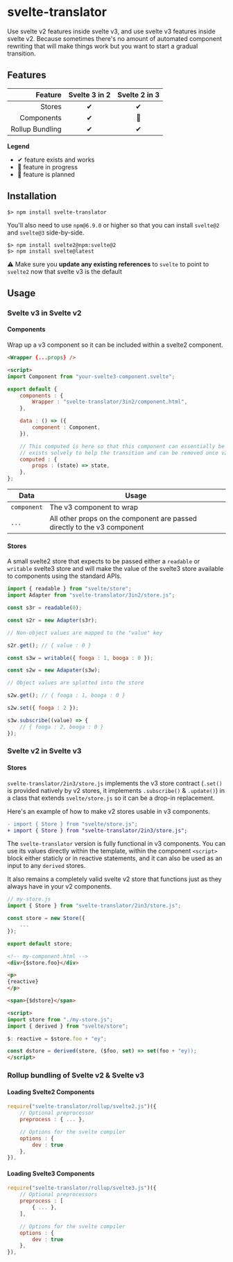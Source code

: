 # svelte-translator

Use svelte v2 features inside svelte v3, and use svelte v3 features inside svelte v2. Because sometimes there's no amount of automated component rewriting that will make things work but you want to start a gradual transition.

## Features

| Feature | Svelte 3 in 2 | Svelte 2 in 3 |
| ---: | :---: | :---: |
| Stores | ✔ | ✔ |
| Components | ✔ | 💭 |
| Rollup Bundling | ✔ | ✔ |

**Legend**

- ✔ feature exists and works
- 🔧 feature in progress
- 💭 feature is planned

## Installation

```
$> npm install svelte-translator
```

You'll also need to use `npm@6.9.0` or higher so that you can install `svelte@2` and `svelte@3` side-by-side.

```
$> npm install svelte2@npm:svelte@2
$> npm install svelte@latest
```

⚠️ Make sure you **update any existing references** to `svelte` to point to `svelte2` now that svelte v3 is the default

## Usage

### Svelte v3 in Svelte v2

#### Components

Wrap up a v3 component so it can be included within a svelte2 component.

```html
<Wrapper {...props} />

<script>
import Component from "your-svelte3-component.svelte";

export default {
    components : {
        Wrapper : "svelte-translator/3in2/component.html",
    },

    data : () => ({
        component : Component,
    }),

    // This computed is here so that this component can essentially be invisible, it
    // exists solvely to help the transition and can be removed once v2 is gone
    computed : {
        props : (state) => state,
    },
};
```

| Data | Usage |
| --- | --- |
| `component` | The v3 component to wrap |
| `...` | All other props on the component are passed directly to the v3 component |

#### Stores

A small svelte2 store that expects to be passed either a `readable` or `writable` svelte3 store and will make the value of the svelte3 store available to components using the standard APIs.

```js
import { readable } from "svelte/store";
import Adapter from "svelte-translator/3in2/store.js";

const s3r = readable(0);

const s2r = new Adapter(s3r);

// Non-object values are mapped to the "value" key

s2r.get(); // { value : 0 }

const s3w = writable({ fooga : 1, booga : 0 });

const s2w = new Adapater(s3w);

// Object values are splatted into the store

s2w.get(); // { fooga : 1, booga : 0 }

s2w.set({ fooga : 2 });

s3w.subscribe((value) => {
    // { fooga : 2, booga : 0 }
});
```

### Svelte v2 in Svelte v3

#### Stores

`svelte-translator/2in3/store.js` implements the v3 store contract (`.set()` is provided natively by v2 stores, it implements `.subscribe()` & `.update()`) in a class that extends `svelte/store.js` so it can be a drop-in replacement.

Here's an example of how to make v2 stores usable in v3 components.

```diff
- import { Store } from "svelte/store.js";
+ import { Store } from "svelte-translator/2in3/store.js";
```

The `svelte-translator` version is fully functional in v3 components. You can use its values directly within the template, within the component `<script>` block either staticly or in reactive statements, and it can also be used as an input to any `derived` stores.

It also remains a completely valid svelte v2 store that functions just as they always have in your v2 components.

```js
// my-store.js
import { Store } from "svelte-translator/2in3/store.js";

const store = new Store({
    ...
});

export default store;
```

```html
<!-- my-component.html -->
<div>{$store.foo}</div>

<p>
{reactive}
</p>

<span>{$dstore}</span>

<script>
import store from "./my-store.js";
import { derived } from "svelte/store";

$: reactive = $store.foo + "ey";

const dstore = derived(store, ($foo, set) => set(foo + "ey));
</script>
```

### Rollup bundling of Svelte v2 & Svelte v3

#### Loading Svelte2 Components

```js
require("svelte-translator/rollup/svelte2.js")({
    // Optional preprocessor
    preprocess : { ... },

    // Options for the svelte compiler
    options : {
        dev : true
    },
}),
```

#### Loading Svelte3 Components

```js
require("svelte-translator/rollup/svelte3.js")({
    // Optional preprocessors
    preprocess : [
        { ... },
    ],

    // Options for the svelte compiler
    options : {
        dev : true
    },
}),
```
